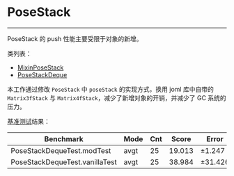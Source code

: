 # PoseStack

---

PoseStack 的 push 性能主要受限于对象的新增。

类列表：

- [MixinPoseStack](/src/main/java/io/github/tt432/whitemagic/mixin/MixinPoseStack.java)
- [PoseStackDeque](/src/main/java/io/github/tt432/whitemagic/util/PoseStackDeque.java)

本工作通过修改 `PoseStack` 中 `poseStack` 的实现方式，换用 joml 库中自带的 `Matrix3fStack` 与 `Matrix4fStack`，减少了新增对象的开销，并减少了 GC 系统的压力。

[基准测试](/src/jmh/java/io/github/tt432/whitemagic/PoseStackDequeTest.java)结果：

| Benchmark               | Mode | Cnt | Score | Error  | Units |
|-------------------------|------|-----|-------|--------|-------|
| PoseStackDequeTest.modTest  | avgt |  25 | 19.013 | ±1.247 | ns/op |
| PoseStackDequeTest.vanillaTest | avgt |  25 | 38.984 | ±31.426| ns/op |

